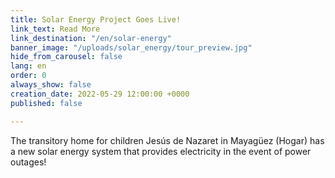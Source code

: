 ```yaml
---
title: Solar Energy Project Goes Live!
link_text: Read More
link_destination: "/en/solar-energy"
banner_image: "/uploads/solar_energy/tour_preview.jpg"
hide_from_carousel: false
lang: en
order: 0
always_show: false
creation_date: 2022-05-29 12:00:00 +0000
published: false

---
```

The transitory home for children Jesús de Nazaret in Mayagüez (Hogar) has a new solar energy system that provides electricity in the event of power outages!